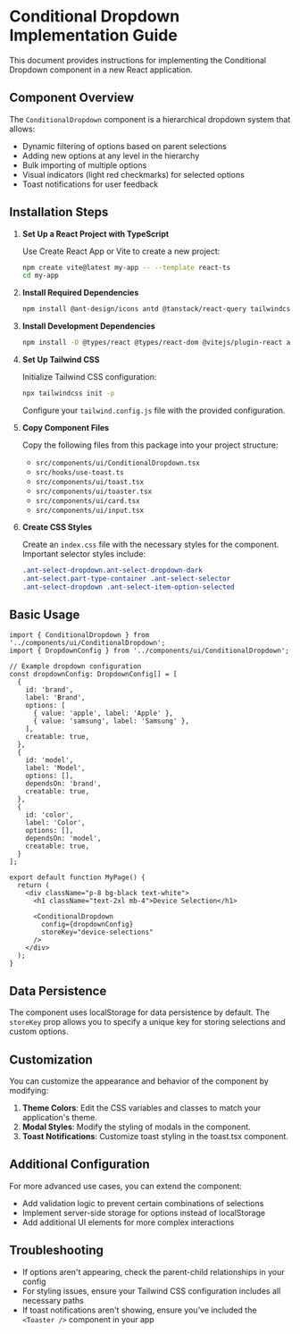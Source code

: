 # Conditional Dropdown Implementation Guide

This document provides instructions for implementing the Conditional Dropdown component in a new React application.

## Component Overview

The `ConditionalDropdown` component is a hierarchical dropdown system that allows:

- Dynamic filtering of options based on parent selections
- Adding new options at any level in the hierarchy
- Bulk importing of multiple options
- Visual indicators (light red checkmarks) for selected options
- Toast notifications for user feedback

## Installation Steps

1. **Set Up a React Project with TypeScript**

   Use Create React App or Vite to create a new project:
   ```bash
   npm create vite@latest my-app -- --template react-ts
   cd my-app
   ```

2. **Install Required Dependencies**

   ```bash
   npm install @ant-design/icons antd @tanstack/react-query tailwindcss class-variance-authority clsx tailwind-merge @radix-ui/react-toast lucide-react wouter
   ```

3. **Install Development Dependencies**

   ```bash
   npm install -D @types/react @types/react-dom @vitejs/plugin-react autoprefixer postcss
   ```

4. **Set Up Tailwind CSS**

   Initialize Tailwind CSS configuration:
   ```bash
   npx tailwindcss init -p
   ```

   Configure your `tailwind.config.js` file with the provided configuration.

5. **Copy Component Files**

   Copy the following files from this package into your project structure:
   - `src/components/ui/ConditionalDropdown.tsx`
   - `src/hooks/use-toast.ts`
   - `src/components/ui/toast.tsx`
   - `src/components/ui/toaster.tsx`
   - `src/components/ui/card.tsx`
   - `src/components/ui/input.tsx`

6. **Create CSS Styles**

   Create an `index.css` file with the necessary styles for the component. Important selector styles include:
   ```css
   .ant-select-dropdown.ant-select-dropdown-dark
   .ant-select.part-type-container .ant-select-selector
   .ant-select-dropdown .ant-select-item-option-selected
   ```

## Basic Usage

```tsx
import { ConditionalDropdown } from '../components/ui/ConditionalDropdown';
import { DropdownConfig } from '../components/ui/ConditionalDropdown';

// Example dropdown configuration
const dropdownConfig: DropdownConfig[] = [
  {
    id: 'brand',
    label: 'Brand',
    options: [
      { value: 'apple', label: 'Apple' },
      { value: 'samsung', label: 'Samsung' },
    ],
    creatable: true,
  },
  {
    id: 'model',
    label: 'Model',
    options: [],
    dependsOn: 'brand',
    creatable: true,
  },
  {
    id: 'color',
    label: 'Color',
    options: [],
    dependsOn: 'model',
    creatable: true,
  }
];

export default function MyPage() {
  return (
    <div className="p-8 bg-black text-white">
      <h1 className="text-2xl mb-4">Device Selection</h1>
      
      <ConditionalDropdown
        config={dropdownConfig}
        storeKey="device-selections"
      />
    </div>
  );
}
```

## Data Persistence

The component uses localStorage for data persistence by default. The `storeKey` prop allows you to specify a unique key for storing selections and custom options.

## Customization

You can customize the appearance and behavior of the component by modifying:

1. **Theme Colors**: Edit the CSS variables and classes to match your application's theme.
2. **Modal Styles**: Modify the styling of modals in the component.
3. **Toast Notifications**: Customize toast styling in the toast.tsx component.

## Additional Configuration

For more advanced use cases, you can extend the component:

- Add validation logic to prevent certain combinations of selections
- Implement server-side storage for options instead of localStorage
- Add additional UI elements for more complex interactions

## Troubleshooting

- If options aren't appearing, check the parent-child relationships in your config
- For styling issues, ensure your Tailwind CSS configuration includes all necessary paths
- If toast notifications aren't showing, ensure you've included the `<Toaster />` component in your app